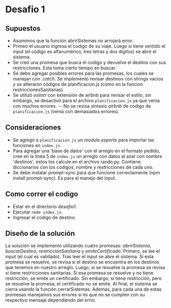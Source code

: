 # Desafio 1

## Supuestos

- Asumimos que la función abrirSistemas no arrojará error.
- Primeo el usuario ingresa el codigo de su viaje. Luego si tiene sentido el input (el código es alfanumérico, tres letras y dos dígitos) se abre el sistema.
- Se creó una promesa que busca el codigo y devuelve el destino con sus restricciones. Esta toma cierto tiempo en buscar.
- Se debe agregar posibles errores para las promesas, los cuales se manejan con *.catch*. Se implementó revisar destinos con strings vacios y se alteraron códigos de planificacion.js (como en la funcion restriccionesSanitarias).
- Se utilizó *eslintr* con extensión de airbnb para revisar el estilo, sin embargo, se desactivó para el archivo `planificacion.js` ya que venía con muchos errores.
-- No se revisa sintaxis *airbnb* de codigo de `planificacion.js` (venía con demasiados errores).

## Consideraciones

- Se agregó a `planificacion.js` un *module.exports* para importar las funciones en `index.js`.
- Para agregar una 'base de datos' con el arreglo en el formato pedido, cree en la línea 5 de `index.js` un arreglo con datos al azar con nombre 'destinos', estos los calcule en el archivo rando.py. Contiene diccionarios con los codigos, nombre y restricciones de cada uno.
- Se debe instalar prompt-sync para que funcione correctamente (npm install prompt-sync). Es para el manejo del input.

## Como correr el codigo

- Estar en el directorio *desafio1*.
- Ejecutar `node index.js`.
- Ingresar el codigo de destino.

## Diseño de la solución

La solución se implementó utilizando cuatro promesas: *abrirSistema*, *buscarDestino*, *restricciónSanitaria* y *emiteCertificado*. Primero, se lee el input (el cual es validado). Tras leer el input se abre el sistema. Si esta promesa se resuelve, se revisa si el destino se encuentra en los destinos que tenemos en nuestro arreglo. Luego, si se resuelve la promesa se revisa si tiene restricciones sanitarias. Si esa promesa se resuelve y no tiene restricción, se emite un certificado. Sin embargo, si tiene restricción, pero se resuelve la promesa, el certificado no se emite. Al final, el sistema se cierra usando la función cerrarSistemas. Además, para cada una de estas promesas manejamos sus errores si es que no se cumplen con su respectivo mensaje dependiendo del error.
